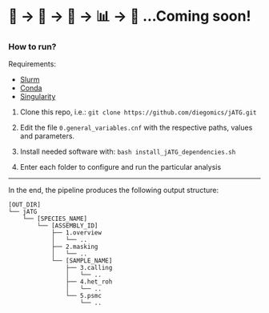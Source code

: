 # 🧬 → 🙏 → 🤖 → 📊 → 🥹 ...Coming soon!




### How to run?

Requirements:
* [Slurm](https://slurm.schedmd.com)
* [Conda](https://docs.conda.io)
* [Singularity](https://sylabs.io/guides/3.0/user-guide/index.html)


1) Clone this repo, i.e.: `git clone https://github.com/diegomics/jATG.git`

2) Edit the file `0.general_variables.cnf` with the respective paths, values and parameters.

3) Install needed software with: `bash install_jATG_dependencies.sh`

4) Enter each folder to configure and run the particular analysis



---

In the end, the pipeline produces the following output structure:
```
[OUT_DIR]
└── jATG
    └── [SPECIES_NAME]
        └── [ASSEMBLY_ID]
            ├── 1.overview
            │   └── ..
            ├── 2.masking
            │   └── ..
            └── [SAMPLE_NAME]
                ├── 3.calling
                │   └── ..
                ├── 4.het_roh
                │   └── ..
                └── 5.psmc
                    └── ..

```
